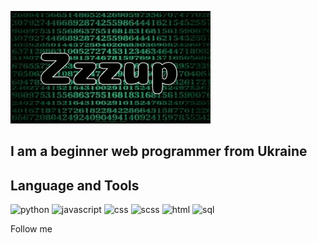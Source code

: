 [![Header](https://github.com/Zzzupp/Zzzupp/blob/main/assets/zzzup.gif)](http://t.me/ZzzupRSD)

## I am a beginner web programmer from Ukraine


## Language and Tools 
![python](https://img.shields.io/badge/python-090909?style=for-the-badge&logo=python&logoColor=#154d28)
![javascript](https://img.shields.io/badge/javascript-090909?style=for-the-badge&logo=javascript&logoColor=#154d28)
![css](https://img.shields.io/badge/css-090909?style=for-the-badge&logo=css3&logoColor=#154d28)
![scss](https://img.shields.io/badge/scss-090909?style=for-the-badge&logo=sass&logoColor=#154d28)
![html](https://img.shields.io/badge/html-090909?style=for-the-badge&logo=html5&logoColor=#154d28)
![sql](https://img.shields.io/badge/sql-090909?style=for-the-badge&logo=mysql&logoColor=#154d28)


Follow me